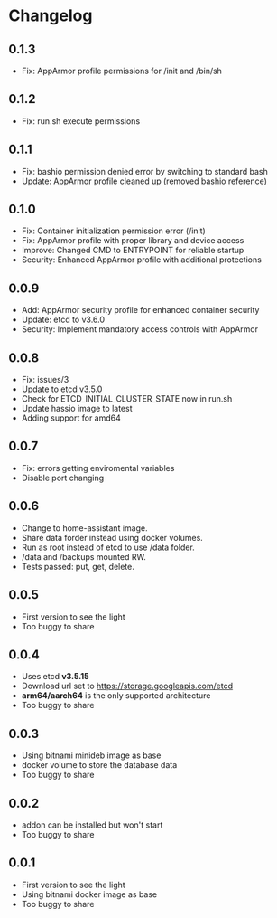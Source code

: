 # Changelog

## 0.1.3

- Fix: AppArmor profile permissions for /init and /bin/sh

## 0.1.2

- Fix: run.sh execute permissions

## 0.1.1

- Fix: bashio permission denied error by switching to standard bash
- Update: AppArmor profile cleaned up (removed bashio reference)

## 0.1.0

- Fix: Container initialization permission error (/init)
- Fix: AppArmor profile with proper library and device access
- Improve: Changed CMD to ENTRYPOINT for reliable startup
- Security: Enhanced AppArmor profile with additional protections

## 0.0.9

- Add: AppArmor security profile for enhanced container security
- Update: etcd to v3.6.0
- Security: Implement mandatory access controls with AppArmor

## 0.0.8

- Fix: issues/3
- Update to etcd v3.5.0
- Check for ETCD_INITIAL_CLUSTER_STATE now in run.sh
- Update hassio image to latest
- Adding support for amd64

## 0.0.7

- Fix: errors getting enviromental variables
- Disable port changing

## 0.0.6

- Change to home-assistant image.
- Share data forder instead using docker volumes.
- Run as root instead of etcd to use /data folder.
- /data and /backups mounted RW.
- Tests passed: put, get, delete.

## 0.0.5

- First version to see the light
- Too buggy to share

## 0.0.4

- Uses etcd **v3.5.15**
- Download url set to https://storage.googleapis.com/etcd
- **arm64/aarch64** is the only supported architecture
- Too buggy to share

## 0.0.3

- Using bitnami minideb image as base
- docker volume to store the database data
- Too buggy to share

## 0.0.2 

- addon can be installed but won't start
- Too buggy to share

## 0.0.1

- First version to see the light
- Using bitnami docker image as base
- Too buggy to share
